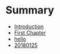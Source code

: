 # Summary

* [Introduction](README.md)
* [First Chapter](chapter1.md)
* [hello](hello.md)
* [20180125](20180125.md)

